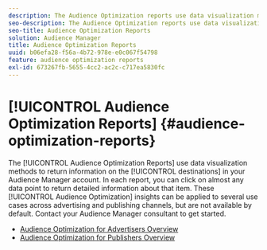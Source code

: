 ```yaml
---
description: The Audience Optimization reports use data visualization methods to return information on the destinations in your Audience Manager account. In each report, you can click on almost any data point to return detailed information about that item. These Audience Optimization insights can be applied to several use cases across advertising and publishing channels, but are not available by default. Contact your Audience Manager consultant to get started.
seo-description: The Audience Optimization reports use data visualization methods to return information on the destinations in your Audience Manager account. In each report, you can click on almost any data point to return detailed information about that item. These Audience Optimization insights can be applied to several use cases across advertising and publishing channels, but are not available by default. Contact your Audience Manager consultant to get started.
seo-title: Audience Optimization Reports
solution: Audience Manager
title: Audience Optimization Reports
uuid: b06efa28-f56a-4b72-978e-e0c067f54798
feature: audience optimization reports
exl-id: 673267fb-5655-4cc2-ac2c-c717ea5830fc
---
```

# [!UICONTROL Audience Optimization Reports] {#audience-optimization-reports}

The [!UICONTROL Audience Optimization Reports] use data visualization methods to return information on the [!UICONTROL destinations] in your Audience Manager account. In each report, you can click on almost any data point to return detailed information about that item. These [!UICONTROL Audience Optimization] insights can be applied to several use cases across advertising and publishing channels, but are not available by default. Contact your Audience Manager consultant to get started.

+ [Audience Optimization for Advertisers Overview](aor-advertisers/aor-advertisers.md)
+ [Audience Optimization for Publishers Overview](aor-publishers/aor-publishers.md)
